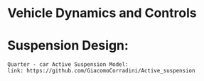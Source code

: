 # Vehicle Dynamics and Controls

# Suspension Design:
	Quarter - car Active Suspension Model:
	link: https://github.com/GiacomoCorradini/Active_suspension
